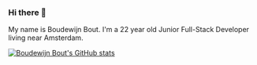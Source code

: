 ### Hi there 👋

My name is Boudewijn Bout. I'm a 22 year old Junior Full-Stack Developer living near Amsterdam.

[![Boudewijn Bout's GitHub stats](https://github-readme-stats.vercel.app/api?username=boudewijnbout&theme=transparent)](https://github.com/boudewijnbout/github-readme-stats)
